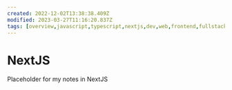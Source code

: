 ```yaml
---
created: 2022-12-02T13:38:38.409Z
modified: 2023-03-27T11:16:20.837Z
tags: [overview,javascript,typescript,nextjs,dev,web,frontend,fullstack]
---
```

# NextJS

Placeholder for my notes in NextJS
